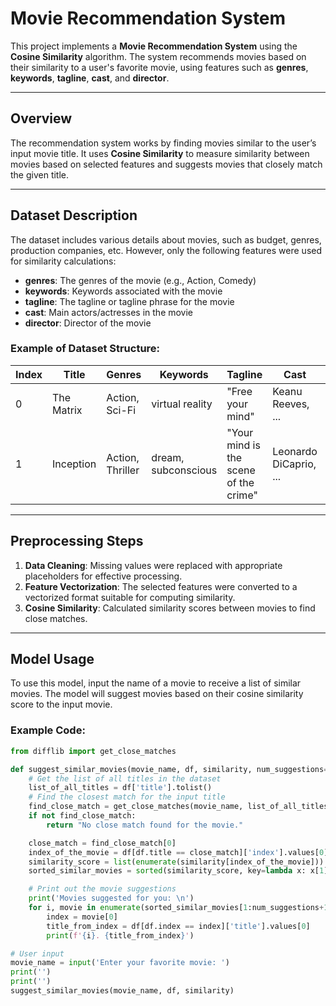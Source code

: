 # Movie Recommendation System

This project implements a **Movie Recommendation System** using the **Cosine Similarity** algorithm. The system recommends movies based on their similarity to a user's favorite movie, using features such as **genres**, **keywords**, **tagline**, **cast**, and **director**.

---

## Overview

The recommendation system works by finding movies similar to the user’s input movie title. It uses **Cosine Similarity** to measure similarity between movies based on selected features and suggests movies that closely match the given title.

---

## Dataset Description

The dataset includes various details about movies, such as budget, genres, production companies, etc. However, only the following features were used for similarity calculations:

- **genres**: The genres of the movie (e.g., Action, Comedy)
- **keywords**: Keywords associated with the movie
- **tagline**: The tagline or tagline phrase for the movie
- **cast**: Main actors/actresses in the movie
- **director**: Director of the movie

### Example of Dataset Structure:
| Index | Title           | Genres         | Keywords         | Tagline              | Cast                   | Director      |
|-------|------------------|----------------|------------------|----------------------|------------------------|---------------|
| 0     | The Matrix       | Action, Sci-Fi | virtual reality  | "Free your mind"     | Keanu Reeves, ...      | Wachowskis    |
| 1     | Inception       | Action, Thriller | dream, subconscious | "Your mind is the scene of the crime" | Leonardo DiCaprio, ... | Christopher Nolan |

---

## Preprocessing Steps

1. **Data Cleaning**: Missing values were replaced with appropriate placeholders for effective processing.
2. **Feature Vectorization**: The selected features were converted to a vectorized format suitable for computing similarity.
3. **Cosine Similarity**: Calculated similarity scores between movies to find close matches.

---

## Model Usage

To use this model, input the name of a movie to receive a list of similar movies. The model will suggest movies based on their cosine similarity score to the input movie.

### Example Code:

```python
from difflib import get_close_matches

def suggest_similar_movies(movie_name, df, similarity, num_suggestions=20):
    # Get the list of all titles in the dataset
    list_of_all_titles = df['title'].tolist()
    # Find the closest match for the input title
    find_close_match = get_close_matches(movie_name, list_of_all_titles)
    if not find_close_match:
        return "No close match found for the movie."

    close_match = find_close_match[0]
    index_of_the_movie = df[df.title == close_match]['index'].values[0]
    similarity_score = list(enumerate(similarity[index_of_the_movie]))
    sorted_similar_movies = sorted(similarity_score, key=lambda x: x[1], reverse=True)

    # Print out the movie suggestions
    print('Movies suggested for you: \n')
    for i, movie in enumerate(sorted_similar_movies[1:num_suggestions+1], start=1):  # skip the first match itself
        index = movie[0]
        title_from_index = df[df.index == index]['title'].values[0]
        print(f'{i}. {title_from_index}')

# User input
movie_name = input('Enter your favorite movie: ')
print('')
print('')
suggest_similar_movies(movie_name, df, similarity)
```

